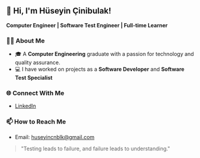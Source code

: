 ## 👋 Hi, I'm Hüseyin Çinibulak!  
**Computer Engineer | Software Test Engineer | Full-time Learner**

### 🧑‍💻 About Me  
- 🎓 A **Computer Engineering** graduate with a passion for technology and quality assurance.  
- 💻 I have worked on projects as a **Software Developer** and **Software Test Specialist**

### 🌐 Connect With Me  
- [LinkedIn](https://www.linkedin.com/in/h%C3%BCseyin-%C3%A7inibulak-077466202/)


### 📫 How to Reach Me  
- Email: huseyincnblk@gmail.com  

> "Testing leads to failure, and failure leads to understanding."


<!--
**hsyncnblk/hsyncnblk** is a ✨ _special_ ✨ repository because its `README.md` (this file) appears on your GitHub profile.

Here are some ideas to get you started:

- 🔭 I’m currently working on ...
- 🌱 I’m currently learning ...
- 👯 I’m looking to collaborate on ...
- 🤔 I’m looking for help with ...
- 💬 Ask me about ...
- 📫 How to reach me: ...
- 😄 Pronouns: ...
- ⚡ Fun fact: ...
-->
